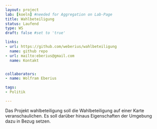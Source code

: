 ```yaml
---
layout: project
lab: [koeln] #needed for Aggregation on Lab-Page
title: Wahlbeteiligung
status: Laufend
type: WS
draft: false #set to 'true'

links:
- url: https://github.com/weberius/wahlbeteiligung
  name: github repo
- url: mailto:eberius@gmail.com
  name: Kontakt


collaborators:
- name: Wolfram Eberius

tags:
- Politik

---
```


Das Projekt wahlbeteiligung soll die Wahlbeteiligung auf einer Karte veranschaulichen. Es soll darüber hinaus Eigenschaften der Umgebung dazu in Bezug setzen.
